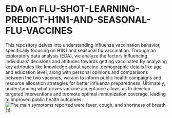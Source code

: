 # EDA on FLU-SHOT-LEARNING-PREDICT-H1N1-AND-SEASONAL-FLU-VACCINES

This repository delves into understanding influenza vaccination behavior, specifically focusing on H1N1 and seasonal flu vaccination. Through an exploratory data analysis (EDA), we analyze the factors influencing individuals' decisions and attitudes towards getting vaccinated.By analyzing key attributes like knowledge about vaccine ,demographic details like age and education level, along with personal opinions and comparisons between the two vaccines, we aim to inform public health campaigns and resource allocation strategies for better influenza preparedness. Ultimately, understanding what drives vaccine acceptance allows us to develop targeted interventions and promote optimal immunization coverage, leading to improved public health outcomes.
![The main symptoms reported were fever, cough, and shortness of breath (1)](https://github.com/khot2003/FLU-SHOT-LEARNING-PREDICT-H1N1-AND-SEASONAL-FLU-VACCINES/assets/105428024/d495e2d7-ee0a-4e47-9aad-697c3744fb5d)
